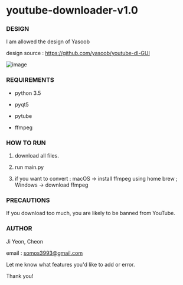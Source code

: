 # youtube-downloader-v1.0

### DESIGN

I am allowed the design of Yasoob

design source : https://github.com/yasoob/youtube-dl-GUI

![image](https://user-images.githubusercontent.com/45894275/52190625-7b8a5180-2883-11e9-9ef3-b311f7606a9c.png)

### REQUIREMENTS

+ python 3.5

+ pyqt5 

+ pytube 

+ ffmpeg


### HOW TO RUN



1. download all files.


2. run main.py


3. if you want to convert : macOS -> install ffmpeg using home brew ; Windows -> download ffmpeg


### PRECAUTIONS


If you download too much, you are likely to be banned from YouTube.

### AUTHOR

Ji Yeon, Cheon 

email : somos3993@gmail.com

Let me know what features you'd like to add or error.

Thank you!








